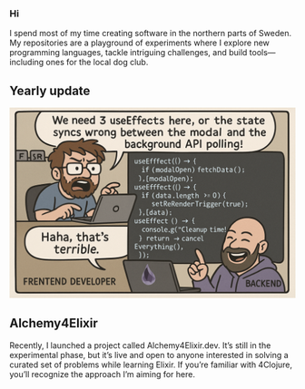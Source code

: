 ### Hi
I spend most of my time creating software in the northern parts of Sweden. My repositories are a playground of experiments where I explore new programming languages, tackle intriguing challenges, and build tools—including ones for the local dog club.

## Yearly update
![awesome](image.png)


## Alchemy4Elixir

Recently, I launched a project called Alchemy4Elixir.dev. It’s still in the experimental phase, but it’s live and open to anyone interested in solving a curated set of problems while learning Elixir. If you’re familiar with 4Clojure, you’ll recognize the approach I’m aiming for here.
